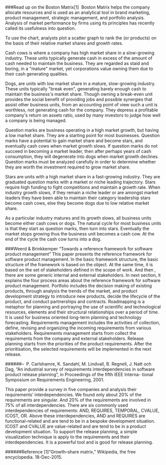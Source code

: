###Read up on the Boston Matrix[1] 
Boston Matrix helps the company allocate resources and is used as an analytical tool in brand marketing, product management, strategic management, and portfolio analysis. Analysis of market performance by firms using its principles has recently called its usefulness into question.

To use the chart, analysts plot a scatter graph to rank the (or products) on the basis of their relative market shares and growth rates.

Cash cows is where a company has high market share in a slow-growing industry. These units typically generate cash in excess of the amount of cash needed to maintain the business. They are regarded as staid and boring, in a "mature" market, yet corporations value owning them due to their cash generating qualities. 

Dogs, are units with low market share in a mature, slow-growing industry. These units typically "break even", generating barely enough cash to maintain the business's market share. Though owning a break-even unit provides the social benefit of providing jobs and possible synergies that assist other business units, from an accounting point of view such a unit is worthless, not generating cash for the company. They depress a profitable company's return on assets ratio, used by many investors to judge how well a company is being managed.

Question marks are business operating in a high market growth, but having a low market share. They are a starting point for most businesses. Question marks have a potential to gain market share and become stars, and eventually cash cows when market growth slows. If question marks do not succeed in becoming a market leader, then after perhaps years of cash consumption, they will degenerate into dogs when market growth declines. Question marks must be analyzed carefully in order to determine whether they are worth the investment required to grow market share.

Stars are units with a high market share in a fast-growing industry. They are graduated question marks with a market or niche leading trajectory. Stars require high funding to fight competitions and maintain a growth rate. When industry growth slows, if they remain a niche leader or are amongst market leaders they have been able to maintain their category leadership stars become cash cows, else they become dogs due to low relative market share.

As a particular industry matures and its growth slows, all business units become either cash cows or dogs. The natural cycle for most business units is that they start as question marks, then turn into stars. Eventually the market stops growing thus the business unit becomes a cash cow. At the end of the cycle the cash cow turns into a dog.


###Weerd & Brinkkemper “Towards a reference framework for software product management” 
This paper presents the reference framework for software product management. In the basic framework structure, the basic structure of the framework is based on the object. At the same time, it is based on the set of stakeholders defined in the scope of work. And then , there are some generic internal and external stakeholders. In next section, it explains the four process areas about the reference framework for software product management. Portfolio includes the decision making of existing products, through analysis the trends of the market, and product development strategy to introduce new products, decide the lifecycle of the product, and conduct partnerships and contracts. Roadmapping is a metaphor for planning and portraying the use of scientific and technological resources, elements and their structural relationships over a period of time. It is used for business oriented long-term planning and technology forecasting. Requirements management includes the activities of collection, define, revising and organizing the incoming requirements from various stakeholders. Requirements management starts from collect the requirements from the company and external stakeholders. Release planning starts from the priorities of the product requirements.  After the prioritisation, the selected requirements will be implemented in the next release.  

######–  P. Carlshamre, K. Sandahl, M. Lindvall, B. Regnell, J. Natt och Dag, “An industrial survey of requirements interdependencies in software product release planning”, in Proceedings of the fifth IEEE Interna- tional Symposium on Requirements Engineering, 2001. 

This paper provide a survey in five companies and analysis their requirements’ interdependencies. We found only about 20% of the requirements are singular. And 20% of the requirements are involved in 75% of all interdependencies. There are six commonly used interdependencies of requirements: AND, REQUIRES, TEMPORAL, CVALUE, ICOST, OR. Above these interdependencies, AND and REQUIRES are functional-related and are tend to be in a bespoke development situation. ICOST and CVALUE are value-related and are tend to be in a product development situation. To support the release planning, a simple visualization technique is apply to the requirements and their interdependencies. It is a powerful tool and is good for release planning. 


######Reference
[1]“Growth–share matrix,” Wikipedia, the free encyclopedia. 18-Dec-2015.
